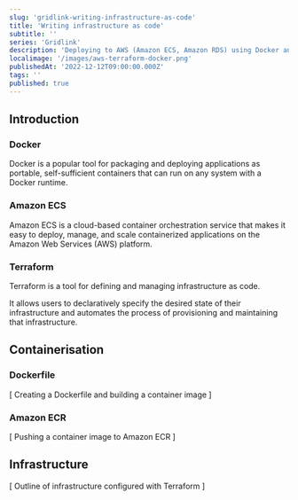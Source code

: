 ```yaml
---
slug: 'gridlink-writing-infrastructure-as-code'
title: 'Writing infrastructure as code'
subtitle: ''
series: 'Gridlink'
description: 'Deploying to AWS (Amazon ECS, Amazon RDS) using Docker and Terraform'
localimage: '/images/aws-terraform-docker.png'
publishedAt: '2022-12-12T09:00:00.000Z'
tags: ''
published: true
---
```


## Introduction

### Docker

Docker is a popular tool for packaging and deploying applications as portable, self-sufficient containers that can run on any system with a Docker runtime.

### Amazon ECS

Amazon ECS is a cloud-based container orchestration service that makes it easy to deploy, manage, and scale containerized applications on the Amazon Web Services (AWS) platform.

### Terraform

Terraform is a tool for defining and managing infrastructure as code.

It allows users to declaratively specify the desired state of their infrastructure and automates the process of provisioning and maintaining that infrastructure.

## Containerisation

### Dockerfile

[ Creating a Dockerfile and building a container image ]

### Amazon ECR

[ Pushing a container image to Amazon ECR ]

## Infrastructure

[ Outline of infrastructure configured with Terraform ]
